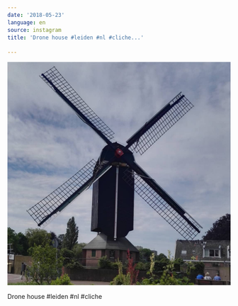 ```yaml
---
date: '2018-05-23'
language: en
source: instagram
title: 'Drone house #leiden #nl #cliche...'

---
```


![](/uploads/instagram/201805/27fb7c83eedf8100df24b82ae7f19270.jpg)

Drone house #leiden #nl #cliche
            